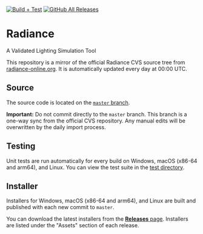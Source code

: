 [![Build + Test](https://github.com/LBNL-ETA/Radiance/actions/workflows/build.yaml/badge.svg)](https://github.com/LBNL-ETA/Radiance/actions/workflows/build.yaml)
[![GitHub All Releases](https://img.shields.io/github/downloads/LBNL-ETA/Radiance/total?label=Download%20Release)](https://github.com/LBNL-ETA/Radiance/releases)

# Radiance

A Validated Lighting Simulation Tool

This repository is a mirror of the official Radiance CVS source tree from [radiance-online.org](http://www.radiance-online.org). It is automatically updated every day at 00:00 UTC.

## Source

The source code is located on the [`master` branch](https://github.com/LBNL-ETA/Radiance/tree/master).

**Important:** Do not commit directly to the `master` branch. This branch is a one-way sync from the official CVS repository. Any manual edits will be overwritten by the daily import process.

## Testing

Unit tests are run automatically for every build on Windows, macOS (x86-64 and arm64), and Linux. You can view the test suite in the [test directory](https://github.com/LBNL-ETA/Radiance/tree/master/test).

## Installer

Installers for Windows, macOS (x86-64 and arm64), and Linux are built and published with each new commit to `master`.

You can download the latest installers from the [**Releases** page](https://github.com/LBNL-ETA/Radiance/releases). Installers are listed under the "Assets" section of each release.
